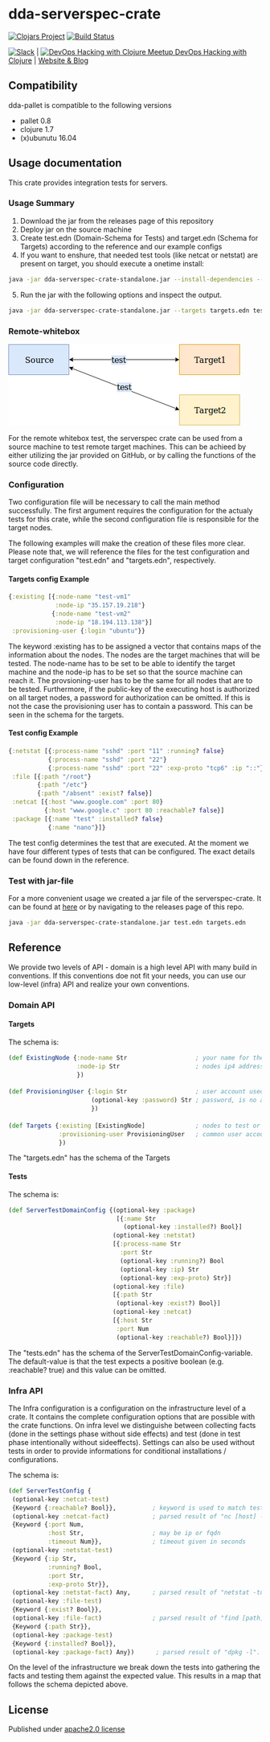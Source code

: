# dda-serverspec-crate

[![Clojars Project](https://img.shields.io/clojars/v/dda/dda-serverspec-crate.svg)](https://clojars.org/dda/dda-serverspec-crate)
[![Build Status](https://travis-ci.org/DomainDrivenArchitecture/dda-serverspec-crate.svg?branch=master)](https://travis-ci.org/DomainDrivenArchitecture/dda-serverspec-crate)

[![Slack](https://img.shields.io/badge/chat-clojurians-green.svg?style=flat)](https://clojurians.slack.com/messages/#dda-pallet/) | [<img src="https://domaindrivenarchitecture.org/img/meetup.svg" width=50 alt="DevOps Hacking with Clojure Meetup"> DevOps Hacking with Clojure](https://www.meetup.com/de-DE/preview/dda-pallet-DevOps-Hacking-with-Clojure) | [Website & Blog](https://domaindrivenarchitecture.org)

## Compatibility
dda-pallet is compatible to the following versions
 * pallet 0.8
 * clojure 1.7
 * (x)ubunutu 16.04

## Usage documentation
This crate provides integration tests for servers.

### Usage Summary
1. Download the jar from the releases page of this repository
2. Deploy jar on the source machine
3. Create test.edn (Domain-Schema for Tests) and target.edn (Schema for Targets) according to the reference and our example configs
4. If you want to enshure, that needed test tools (like netcat or netstat) are present on target, you should execute a onetime install:
```bash
java -jar dda-serverspec-crate-standalone.jar --install-dependencies --targets targets.edn test.edn
```
5. Run the jar with the following options and inspect the output.
```bash
java -jar dda-serverspec-crate-standalone.jar --targets targets.edn test.edn
```

### Remote-whitebox
![alt text](./ServerSpecRemoteWhitebox.png "ServerSpecRemoteWhitebox")

For the remote whitebox test, the serverspec crate can be used from a source machine to test remote target machines.
This can be achieed by either utilizing the jar provided on GitHub, or by calling the functions of the source code directly.

### Configuration
Two configuration file will be necessary to call the main method successfully. The first argument requires the configuration for the actualy tests for this crate, while the second configuration
file is responsible for the target nodes.

The following examples will make the creation of these files more clear. Please note that, we will reference the files for the test configuration and target configuration "test.edn"
and "targets.edn", respectively.

#### Targets config Example
```clojure
{:existing [{:node-name "test-vm1"
             :node-ip "35.157.19.218"}
            {:node-name "test-vm2"
             :node-ip "18.194.113.138"}]
 :provisioning-user {:login "ubuntu"}}
```
The keyword :existing has to be assigned a vector that contains maps of the information about the nodes.
The nodes are the target machines that will be tested. The node-name has to be set to be able to identify the target machine and the node-ip has to be set so that the source machine can reach it.
The provsioning-user has to be the same for all nodes that are to be tested. Furthermore, if the public-key of the executing host is authorized on all target nodes, a password for authorization can be omitted. If this is not the case the provisioning user has to contain a password. This can be seen in the schema for the targets.

#### Test config Example
```clojure
{:netstat [{:process-name "sshd" :port "11" :running? false}
           {:process-name "sshd" :port "22"}
           {:process-name "sshd" :port "22" :exp-proto "tcp6" :ip "::"}]
 :file [{:path "/root"}
        {:path "/etc"}
        {:path "/absent" :exist? false}]
 :netcat [{:host "www.google.com" :port 80}
          {:host "www.google.c" :port 80 :reachable? false}]
 :package [{:name "test" :installed? false}
           {:name "nano"}]}
```         
The test config determines the test that are executed.
At the moment we have four different types of tests that can be configured. The exact details can be found down in the reference.

### Test with jar-file
For a more convenient usage we created a jar file of the serverspec-crate. It can be found at [here](https://github.com/DomainDrivenArchitecture/dda-serverspec-crate/releases) or by navigating to the releases page of this repo.

```bash
java -jar dda-serverspec-crate-standalone.jar test.edn targets.edn
```

## Reference
We provide two levels of API - domain is a high level API with many build in conventions. If this conventions doe not fit your needs, you can use our low-level (infra) API and realize your own conventions.

### Domain API

#### Targets
The schema is:
```clojure
(def ExistingNode {:node-name Str                   ; your name for the node
                   :node-ip Str                     ; nodes ip4 address       
                   })

(def ProvisioningUser {:login Str                   ; user account used for provisioning / executing tests
                       (optional-key :password) Str ; password, is no authorized ssh key is avail.
                       })

(def Targets {:existing [ExistingNode]              ; nodes to test or install
              :provisioning-user ProvisioningUser   ; common user account on all nodes given above
              })
```
The "targets.edn" has the schema of the Targets

#### Tests
The schema is:
```clojure
(def ServerTestDomainConfig {(optional-key :package)
                              [{:name Str            
                                (optional-key :installed?) Bool}]
                             (optional-key :netstat)
                             [{:process-name Str
                               :port Str
                               (optional-key :running?) Bool
                               (optional-key :ip) Str
                               (optional-key :exp-proto) Str}]
                             (optional-key :file)
                             [{:path Str
                              (optional-key :exist?) Bool}]
                             (optional-key :netcat)
                             [{:host Str
                              :port Num
                              (optional-key :reachable?) Bool}]})
```
The "tests.edn" has the schema of the ServerTestDomainConfig-variable.
The default-value is that the test expects a positive boolean (e.g. :reachable? true) and this value can be omitted.

### Infra API
The Infra configuration is a configuration on the infrastructure level of a crate. It contains the complete configuration options that are possible with the crate functions.
On infra level we distinguishe between collecting facts (done in the settings phase without side effects) and test (done in test phase intentionally without sideeffects).
Settings can also be used without tests in order to provide informations for conditional installations / configurations.

The schema is:
```clojure
(def ServerTestConfig {
 (optional-key :netcat-test)
 {Keyword {:reachable? Bool}},          ; keyword is used to match test against fact
 (optional-key :netcat-fact)            ; parsed result of "nc [host] -w [timeout] && echo $?"
 {Keyword {:port Num,
           :host Str,                   ; may be ip or fqdn
           :timeout Num}},              ; timeout given in seconds
 (optional-key :netstat-test)
 {Keyword {:ip Str,
           :running? Bool,
           :port Str,
           :exp-proto Str}},
 (optional-key :netstat-fact) Any,      ; parsed result of "netstat -tulpen". Any is ignored.
 (optional-key :file-test)
 {Keyword {:exist? Bool}},
 (optional-key :file-fact)              ; parsed result of "find [path] -prune -printf \"%p'%s'%u'%g'%m'%y'%c'%t'%a\\n\"
 {Keyword {:path Str}},
 (optional-key :package-test)
 {Keyword {:installed? Bool}},
 (optional-key :package-fact) Any})      ; parsed result of "dpkg -l". Any is ignored.
```
On the level of the infrastructure we break down the tests into gathering the facts and testing them against the expected value.
This results in a map that follows the schema depicted above.

## License
Published under [apache2.0 license](LICENSE.md)
